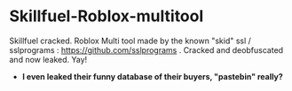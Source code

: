 # Skillfuel-Roblox-multitool
Skillfuel cracked. Roblox Multi tool made by the known "skid" ssl / sslprograms : https://github.com/sslprograms . Cracked and deobfuscated and now leaked. Yay!

- **I even leaked their funny database of their buyers, "pastebin" really?**
